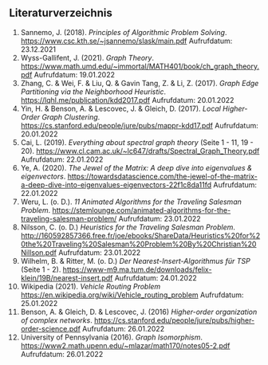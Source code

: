## Literaturverzeichnis

1. Sannemo, J. (2018). _Principles of Algorithmic Problem Solving_. https://www.csc.kth.se/~jsannemo/slask/main.pdf Aufrufdatum: 23.12.2021
2. Wyss-Gallifent, J. (2021). _Graph Theory_. https://www.math.umd.edu/~immortal/MATH401/book/ch_graph_theory.pdf Aufrufdatum: 19.01.2022
3. Zhang, C. & Wei, F. & Liu, Q. & Gavin Tang, Z. & Li, Z. (2017). _Graph Edge Partitioning via the Neighborhood Heuristic_. https://lqhl.me/publication/kdd2017.pdf Aufrufdatum: 20.01.2022
4. Yin, H. & Benson, A. & Lescovec, J. & Gleich, D. (2017). *Local Higher-Order Graph Clustering*. https://cs.stanford.edu/people/jure/pubs/mappr-kdd17.pdf Aufrufdatum: 20.01.2022
5. Cai, L. (2019). _Everything about spectral graph theory_ (Seite 1 - 11, 19 - 20). https://www.cl.cam.ac.uk/~lc647/drafts/Spectral_Graph_Theory.pdf Aufrufdatum: 22.01.2022
6. Ye, A. (2020). _The Jewel of the Matrix: A deep dive into eigenvalues & eigenvectors_. https://towardsdatascience.com/the-jewel-of-the-matrix-a-deep-dive-into-eigenvalues-eigenvectors-22f1c8da11fd Aufrufdatum: 22.01.2022
7. Weru, L. (o. D.). _11 Animated Algorithms for the Traveling Salesman Problem_. https://stemlounge.com/animated-algorithms-for-the-traveling-salesman-problem/ Aufrufdatum: 23.01.2022
8. Nilsson, C. (o. D.) *Heuristics for the Traveling Salesman Problem*. http://160592857366.free.fr/joe/ebooks/ShareData/Heuristics%20for%20the%20Traveling%20Salesman%20Problem%20By%20Christian%20Nillson.pdf Aufrufdatum: 23.01.2022
9. Wilhelm, B. & Ritter, M. (o. D.) *Der Nearest-Insert-Algorithmus für TSP* (Seite 1 - 2). https://www-m9.ma.tum.de/downloads/felix-klein/19B/nearest-insert.pdf Aufrufdatum: 24.01.2022
10. Wikipedia (2021). *Vehicle Routing Problem* https://en.wikipedia.org/wiki/Vehicle_routing_problem Aufrufdatum: 25.01.2022
6. Benson, A. & Gleich, D. & Lescovec, J. (2016) *Higher-order organization of complex networks*. https://cs.stanford.edu/people/jure/pubs/higher-order-science.pdf Aufrufdatum: 26.01.2022
6. University of Pennsylvania (2016). *Graph Isomorphism*. https://www2.math.upenn.edu/~mlazar/math170/notes05-2.pdf Aufrufdatum: 26.01.2022

